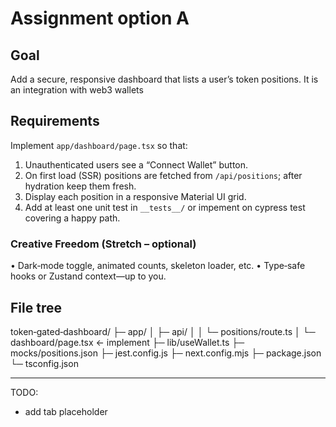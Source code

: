 # Assignment option A

## Goal
Add a secure, responsive dashboard that lists a user’s token positions. It is an integration with web3 wallets

## Requirements
Implement `app/dashboard/page.tsx` so that:
1. Unauthenticated users see a “Connect Wallet” button.
2. On first load (SSR) positions are fetched from `/api/positions`; after hydration keep them fresh.
3. Display each position in a responsive Material UI grid.
4. Add at least one unit test in `__tests__/` or impement on cypress test covering a happy path.

### Creative Freedom (Stretch – optional)
• Dark‑mode toggle, animated counts, skeleton loader, etc.
• Type‑safe hooks or Zustand context—up to you.

## File tree
token‑gated‑dashboard/
├─ app/
│  ├─ api/
│  │  └─ positions/route.ts
│  └─ dashboard/page.tsx          ← implement
├─ lib/useWallet.ts
├─ mocks/positions.json
├─ jest.config.js
├─ next.config.mjs
├─ package.json
└─ tsconfig.json


___________________


TODO:
- add tab placeholder
